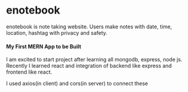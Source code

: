 # enotebook

enotebook is note taking website. Users make notes with date, time, location, hashtag with privacy and safety.

#### My First MERN App to be Built

I am excited to start project after learning all mongodb, express, node js. Recently I learned react and integration of backend like express and frontend like react.

I used axios(in client) and cors(in server) to connect these